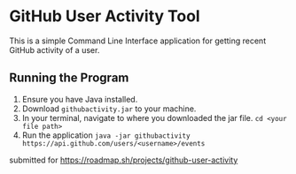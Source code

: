 # GitHub User Activity Tool
This is a simple Command Line Interface application for getting recent GitHub activity of a user.

## Running the Program
1. Ensure you have Java installed.
2. Download `githubactivity.jar` to your machine.
3. In your terminal, navigate to where you downloaded the jar file.
   `cd <your file path>`
4. Run the application
   ```java -jar githubactivity https://api.github.com/users/<username>/events```

submitted for https://roadmap.sh/projects/github-user-activity
